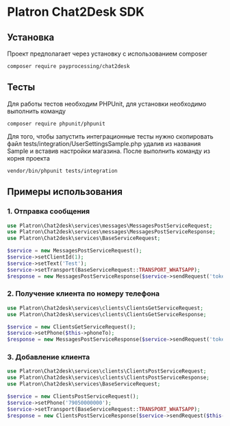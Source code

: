 Platron Chat2Desk SDK
===============
## Установка

Проект предполагает через установку с использованием composer
<pre><code>composer require payprocessing/chat2desk</pre></code>

## Тесты
Для работы тестов необходим PHPUnit, для установки необходимо выполнить команду
```
composer require phpunit/phpunit
```
Для того, чтобы запустить интеграционные тесты нужно скопировать файл tests/integration/UserSettingsSample.php удалив 
из названия Sample и вставив настройки магазина. После выполнить команду из корня проекта
```
vendor/bin/phpunit tests/integration
```

## Примеры использования

### 1. Отправка сообщения

```php
use Platron\Chat2desk\services\messages\MessagesPostServiceRequest;
use Platron\Chat2desk\services\messages\MessagesPostServiceResponse;
use Platron\Chat2desk\services\BaseServiceRequest;

$service = new MessagesPostServiceRequest();
$service->setClientId(1);
$service->setText('Test');
$service->setTransport(BaseServiceRequest::TRANSPORT_WHATSAPP);
$response = new MessagesPostServiceResponse($service->sendRequest('token'));
```

### 2. Получение клиента по номеру телефона

```php
use Platron\Chat2desk\services\clients\ClientsGetServiceRequest;
use Platron\Chat2desk\services\clients\ClientsGetServiceResponse;

$service = new ClientsGetServiceRequest();
$service->setPhone($this->phoneTo);
$response = new MessagesPostServiceResponse($service->sendRequest('token'));
```

### 3. Добавление клиента

```php
use Platron\Chat2desk\services\clients\ClientsPostServiceRequest;
use Platron\Chat2desk\services\clients\ClientsPostServiceResponse;
use Platron\Chat2desk\services\BaseServiceRequest;

$service = new ClientsPostServiceRequest();
$service->setPhone('79050000000');
$service->setTransport(BaseServiceRequest::TRANSPORT_WHATSAPP);
$response = new ClientsPostServiceResponse($service->sendRequest($this->authString));
```
